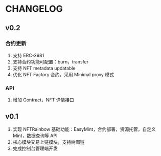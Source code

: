 # CHANGELOG

## v0.2

### 合约更新

1. 支持 ERC-2981
2. 支持合约功能可配置：burn，transfer
3. 支持 NFT metadata updatable
4. 优化 NFT Factory 合约，采用 Minimal proxy 模式

### API

1. 增加 Contract，NFT 详情接口

## v0.1

1. 实现 NFTRainbow 基础功能：EasyMint，合约部署，资源托管，自定义 Mint，数据查询等 API
2. 核心模块交易上链模块，支持树图链
3. 完成控制台管理端开发
